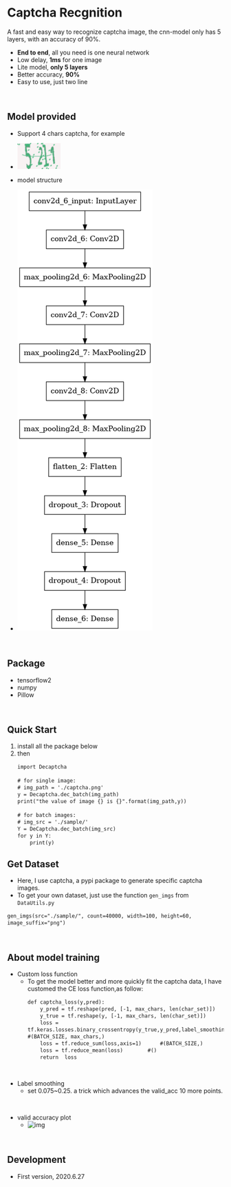 # Captcha Recgnition
 A fast and easy way to recognize captcha image, the cnn-model only has 5 layers, with an accuracy of 90%.
- **End to end**, all you need is one neural network
- Low delay, **1ms** for one image
- Lite model, **only 5 layers**
- Better accuracy, **90%**
- Easy to use, just two line

</br>

## Model provided
-  Support 4 chars captcha, for example
 - ![img](./README_IMG/52l1.png)

-  model structure
 - ![img](./README_IMG/model.png) 

</br>

## Package
- tensorflow2
- numpy 
- Pillow

</br>

## Quick Start
1. install all the package below
2. then
    ```
    import Decaptcha

    # for single image:
    # img_path = './captcha.png'
    y = Decaptcha.dec_batch(img_path)
    print("the value of image {} is {}".format(img_path,y))

    # for batch images:
    # img_src = './sample/'
    Y = DeCaptcha.dec_batch(img_src)
    for y in Y:
        print(y)

    ```
    
## Get Dataset
- Here, I use captcha, a pypi package to generate specific captcha images.
- To get your own dataset, just use the function ```gen_imgs``` from ```DataUtils.py```
```
gen_imgs(src="./sample/", count=40000, width=100, height=60, image_suffix="png")
```

</br>

## About model training
- Custom loss function
    - To get the model better and more quickly fit the captcha data, I have customed the CE loss function,as follow:
        ```
        def captcha_loss(y,pred):
            y_pred = tf.reshape(pred, [-1, max_chars, len(char_set)]) 
            y_true = tf.reshape(y, [-1, max_chars, len(char_set)]) 
            loss = tf.keras.losses.binary_crossentropy(y_true,y_pred,label_smoothing=0.1)   #(BATCH_SIZE, max_chars,)
            loss = tf.reduce_sum(loss,axis=1)      #(BATCH_SIZE,)
            loss = tf.reduce_mean(loss)        #()
            return  loss
        ```
    
</br>

- Label smoothing
    - set 0.075~0.25. a trick which advances the valid_acc 10 more points.

</br>

- valid accuracy plot
    - ![img](/home/dynmi/Documents/project/Captcha_Recgnition/README_IMG/ls20.png)

</br>

## Development
- First version, 2020.6.27
